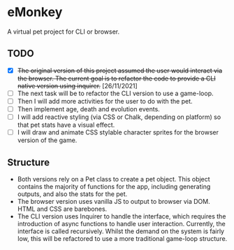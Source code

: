 # eMonkey
 A virtual pet project for CLI or browser.

## TODO
- [x] ~~The original version of this project assumed the user would interact via the browser. The current goal is to refactor the code to provide a CLI native version using inquirer.~~ [26/11/2021]
- [ ] The next task will be to refactor the CLI version to use a game-loop.
- [ ] Then I will add more activities for the user to do with the pet.
- [ ] Then implement age, death and evolution events.
- [ ] I will add reactive styling (via CSS or Chalk, depending on platform) so that pet stats have a visual effect.
- [ ] I will draw and animate CSS stylable character sprites for the browser version of the game.

## Structure
 - Both versions rely on a Pet class to create a pet object. This object contains the majority of functions for the app, including generating outputs, and also the stats for the pet. 
 - The browser version uses vanilla JS to output to browser via DOM. HTML and CSS are barebones. 
 - The CLI version uses Inquirer to handle the interface, which requires the introduction of async functions to handle user interaction. Currently, the interface is called recursively. Whilst the demand on the system is fairly low, this will be refactored to use a more traditional game-loop structure. 
